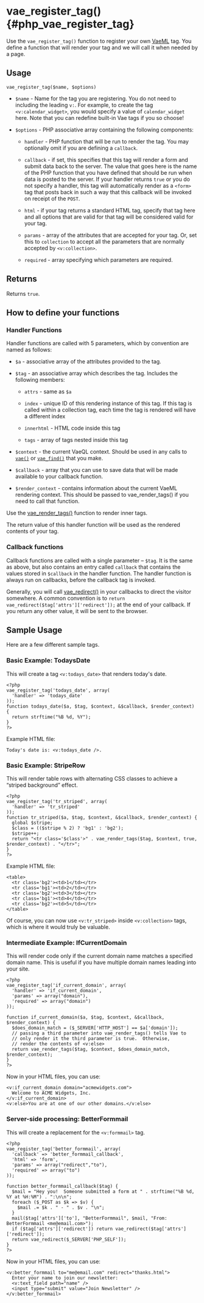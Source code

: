 # vae\_register\_tag() {#php_vae_register_tag}

Use the `vae_register_tag()` function to register your own
[VaeML](#vaeml) tag. You define a function that will render your tag and
we will call it when needed by a page.

## Usage

`vae_register_tag($name, $options)`

-   `$name` - Name for the tag you are registering. You do not need to
    including the leading `v:`. For example, to create the tag
    `<v:calendar_widget>`, you would specify a value of
    `calendar_widget` here. Note that you can redefine built-in Vae tags
    if you so choose!

-   `$options` - PHP associative array containing the following
    components:

    -   `handler` - PHP function that will be run to render the tag. You
        may optionally omit if you are defining a `callback`.

    -   `callback` - if set, this specifies that this tag will render a
        form and submit data back to the server. The value that goes
        here is the name of the PHP function that you have defined that
        should be run when data is posted to the server. If your handler
        returns `true` or you do not specify a handler, this tag will
        automatically render as a `<form>` tag that posts back in such a
        way that this callback will be invoked on receipt of the `POST`.

    -   `html` - if your tag returns a standard HTML tag, specify that
        tag here and all options that are valid for that tag will be
        considered valid for your tag.

    -   `params` - array of the attributes that are accepted for
        your tag. Or, set this to `collection` to accept all the
        parameters that are normally accepted by `<v:collection>`.

    -   `required` - array specifying which parameters are required.

## Returns

Returns `true`.

## How to define your functions

### Handler Functions

Handler functions are called with 5 parameters, which by convention are
named as follows:

-   `$a` - associative array of the attributes provided to the tag.

-   `$tag` - an associative array which describes the tag. Includes the
    following members:

    -   `attrs` - same as `$a`

    -   `index` - unique ID of this rendering instance of this tag. If
        this tag is called within a collection tag, each time the tag is
        rendered will have a different index

    -   `innerhtml` - HTML code inside this tag

    -   `tags` - array of tags nested inside this tag

-   `$context` - the current VaeQL context. Should be used in any calls
    to [`vae()`](#php_vae) or [`vae_find()`](#php_vae) that you make.

-   `$callback` - array that you can use to save data that will be made
    available to your callback function.

-   `$render_context` - contains information about the current VaeML
    rendering context. This should be passed to vae\_render\_tags() if
    you need to call that function.

Use the [vae\_render\_tags()](#php_vae_render_tags) function to render
inner tags.

The return value of this handler function will be used as the rendered
contents of your tag.

### Callback functions

Callback functions are called with a single parameter – `$tag`. It is
the same as above, but also contains an entry called `callback` that
contains the values stored in `$callback` in the handler function. The
handler function is always run on callbacks, before the callback tag is
invoked.

Generally, you will call [vae\_redirect()](#php_vae_redirect) in your
callbacks to direct the visitor somewhere. A common convention is to
`return vae_redirect($tag['attrs']['redirect']);` at the end of your
callback. If you return any other value, it will be sent to the browser.

## Sample Usage

Here are a few different sample tags.

### Basic Example: TodaysDate

This will create a tag `<v:todays_date>` that renders today's date.

    <?php
    vae_register_tag('todays_date', array(
      'handler' => 'todays_date'
    ));
    function todays_date($a, $tag, $context, &$callback, $render_context) {
      return strftime("%B %d, %Y");
    }
    ?>

Example HTML file:

    Today's date is: <v:todays_date />.

### Basic Example: StripeRow

This will render table rows with alternating CSS classes to achieve a
“striped background” effect.

    <?php
    vae_register_tag('tr_striped', array(
      'handler' => 'tr_striped'
    ));
    function tr_striped($a, $tag, $context, &$callback, $render_context) {
      global $stripe;
      $class = (($stripe % 2) ? 'bg1' : 'bg2');
      $stripe++;
      return "<tr class='$class'>" . vae_render_tags($tag, $context, true, $render_context) . "</tr>";
    }
    ?>

Example HTML file:

    <table>
      <tr class='bg2'><td>1</td></tr>
      <tr class='bg1'><td>2</td></tr>
      <tr class='bg2'><td>3</td></tr>
      <tr class='bg1'><td>4</td></tr>
      <tr class='bg2'><td>5</td></tr>
    </table>

Of course, you can now use `<v:tr_striped>` inside `<v:collection>`
tags, which is where it would truly be valuable.

### Intermediate Example: IfCurrentDomain

This will render code only if the current domain name matches a
specified domain name. This is useful if you have multiple domain names
leading into your site.

    <?php
    vae_register_tag('if_current_domain', array(
      'handler' => 'if_current_domain',
      'params' => array("domain"), 
      'required' => array("domain")
    ));
        
    function if_current_domain($a, $tag, $context, &$callback, $render_context) {
      $does_domain_match = ($_SERVER['HTTP_HOST'] == $a['domain']);
      // passing a third parameter into vae_render_tags() tells Vae to 
      // only render it the third parameter is true.  Otherwise, 
      // render the contents of <v:else>
      return vae_render_tags($tag, $context, $does_domain_match, $render_context);
    }
    ?>

Now in your HTML files, you can use:

    <v:if_current_domain domain="acmewidgets.com">
      Welcome to ACME Widgets, Inc.
    </v:if_current_domain>
    <v:else>You are at one of our other domains.</v:else>

### Server-side processing: BetterFormmail

This will create a replacement for the `<v:formmail>` tag.

    <?php
    vae_register_tag('better_formmail', array(
      'callback' => 'better_formmail_callback',  
      'html' => 'form', 
      'params' => array("redirect","to"), 
      'required' => array("to")
    ));

    function better_formmail_callback($tag) {
      $mail = "Hey you!  Someone submitted a form at " . strftime("%B %d, %Y at %H:%M") . ":\n\n";
      foreach ($_POST as $k => $v) {
        $mail .= $k . " - " . $v . "\n";
      }  
      mail($tag['attrs']['to'], "BetterFormmail", $mail, "From: BetterFormmail <me@email.com>");
      if ($tag['attrs']['redirect']) return vae_redirect($tag['attrs']['redirect']);
      return vae_redirect($_SERVER['PHP_SELF']);
    }
    ?>

Now in your HTML files, you can use:

    <v:better_formmail to="me@email.com" redirect="thanks.html">
      Enter your name to join our newsletter: 
      <v:text_field path="name" />
      <input type="submit" value="Join Newsletter" />
    </v:better_formmail>
